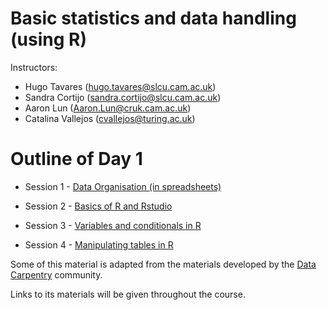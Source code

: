 # Basic statistics and data handling (using R)

Instructors: 

* Hugo Tavares (hugo.tavares@slcu.cam.ac.uk)
* Sandra Cortijo (sandra.cortijo@slcu.cam.ac.uk)
* Aaron Lun (Aaron.Lun@cruk.cam.ac.uk)
* Catalina Vallejos (cvallejos@turing.ac.uk)

# Outline of Day 1

* Session 1 - [Data Organisation (in spreadsheets)](https://rawgit.com/cambiotraining/stats-intro/master/Day1/day1.01_data_organisation.html)

* Session 2 - [Basics of R and Rstudio](https://rawgit.com/cambiotraining/stats-intro/master/Day1/day1.02_intro_to_R.html)

* Session 3 - [Variables and conditionals in R](https://rawgit.com/cambiotraining/stats-intro/master/Day1/day1.03_variables_conditionals.html)

* Session 4 - [Manipulating tables in R](https://rawgit.com/cambiotraining/stats-intro/master/Day1/day1.04_manipulate_tables.html)

Some of this material is adapted from the materials developed by the 
[Data Carpentry](http://www.datacarpentry.org/) community. 

Links to its materials will be given throughout the course. 

